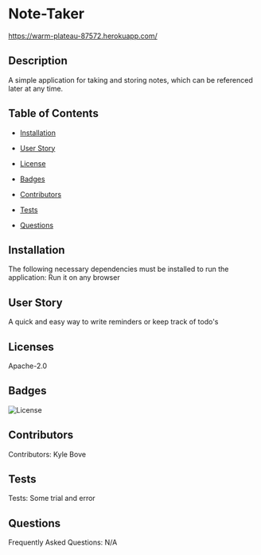 # Note-Taker
https://warm-plateau-87572.herokuapp.com/

## Description
A simple application for taking and storing notes, which can be referenced later at any time.
    
## Table of Contents
    
* [Installation](#Installation)
    
* [User Story](#Usage)
    
* [License](#License)
    
* [Badges](#Badges)
    
* [Contributors](#Contributors)
    
* [Tests](#Tests)
    
* [Questions](#Question)
    
## Installation <a id="Installation"></a>
The following necessary dependencies must be installed to run the application: Run it on any browser
    
## User Story <a id="Usage"></a>
A quick and easy way to write reminders or keep track of todo's
    
## Licenses <a id="License"></a>
Apache-2.0
    
## Badges <a id="Question"></a>
    
![License](https://img.shields.io/static/v1?label=license&message=Apache-2.0&color=red)
    
## Contributors <a id="Contributors"></a>
Contributors: Kyle Bove
    
## Tests <a id="Tests"></a>
Tests: Some trial and error
    
## Questions <a id="Question"></a>
Frequently Asked Questions: N/A
    
